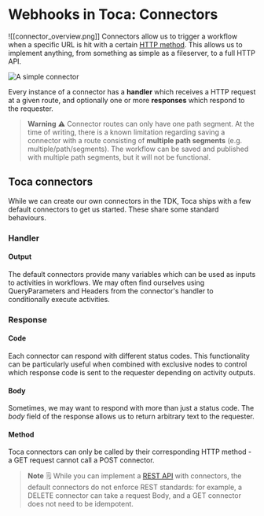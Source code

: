 # Webhooks in Toca: Connectors

![[connector_overview.png]]
Connectors allow us to trigger a workflow when a specific URL is hit with a certain [HTTP method](https://developer.mozilla.org/en-US/docs/Web/HTTP/Reference/Methods). This allows us to implement anything, from something as simple as a fileserver, to a full HTTP API.

![A simple connector](simple-connector.gif)

Every instance of a connector has a **handler** which receives a HTTP request at a given route, and optionally one or more **responses** which respond to the requester.

> **Warning** ⚠️
> Connector routes can only have one path segment. At the time of writing, there is a known limitation regarding saving a connector with a route consisting of **multiple path segments** (e.g. multiple/path/segments). The workflow can be saved and published with multiple path segments, but it will not be functional.

## Toca connectors

While we can create our own connectors in the TDK, Toca ships with a few default connectors to get us started. These share some standard behaviours.

### Handler

#### Output

The default connectors provide many variables which can be used as inputs to activities in workflows. We may often find ourselves using QueryParameters and Headers from the connector's handler to conditionally execute activities.


### Response

#### Code

Each connector can respond with different status codes. This functionality can be particularly useful when combined with exclusive nodes to control which response code is sent to the requester depending on activity outputs.
#### Body

Sometimes, we may want to respond with more than just a status code. The *body* field of the response allows us to return arbitrary text to the requester.

#### Method

Toca connectors can only be called by their corresponding HTTP method - a GET request cannot call a POST connector.

> **Note** 🗒️
> While you can implement a [REST API](https://aws.amazon.com/what-is/restful-api/) with connectors, the default connectors do not enforce REST standards: for example, a DELETE connector can take a request Body, and a GET connector does not need to be idempotent.
